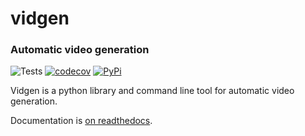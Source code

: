 # vidgen
### Automatic video generation
![Tests](https://github.com/Scoder12/vidgen/workflows/Tests/badge.svg)
[![codecov](https://codecov.io/gh/Scoder12/vidgen/branch/master/graph/badge.svg)](https://codecov.io/gh/Scoder12/vidgen)
[![PyPi](https://img.shields.io/pypi/v/vidgen)](https://pypi.org/p/vidgen)

Vidgen is a python library and command line tool for automatic video generation.

Documentation is [on readthedocs](https://vidgen.readthedocs.io/en/latest/).
